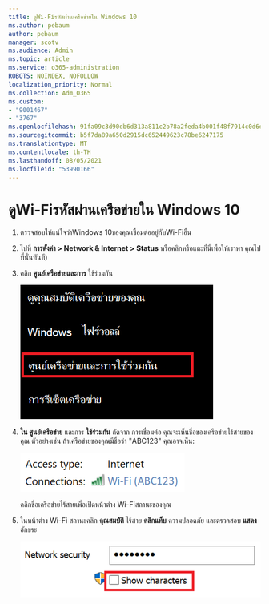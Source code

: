 ```yaml
---
title: ดูWi-Fiรหัสผ่านเครือข่ายใน Windows 10
ms.author: pebaum
author: pebaum
manager: scotv
ms.audience: Admin
ms.topic: article
ms.service: o365-administration
ROBOTS: NOINDEX, NOFOLLOW
localization_priority: Normal
ms.collection: Adm_O365
ms.custom:
- "9001467"
- "3767"
ms.openlocfilehash: 91fa09c3d90db6d313a811c2b78a2feda4b001f48f7914c0d6e2b81627400fbc
ms.sourcegitcommit: b5f7da89a650d2915dc652449623c78be6247175
ms.translationtype: MT
ms.contentlocale: th-TH
ms.lasthandoff: 08/05/2021
ms.locfileid: "53990166"
---
```

# <a name="view-wi-fi-network-password-in-windows-10"></a>ดูWi-Fiรหัสผ่านเครือข่ายใน Windows 10

1. ตรวจสอบให้แน่ใจว่าWindows 10ของคุณเชื่อมต่ออยู่กับWi-Fiอื่น

2. ไปที่ **การตั้งค่า > Network & Internet > Status** หรือคลิกหรือแตะที่นี่เพื่อให้เราพา [](ms-settings:network?activationSource=GetHelp)คุณไปที่นั่นทันที)

3. คลิก **ศูนย์เครือข่ายและการ** ใช้ร่วมกัน

    ![ศูนย์เครือข่ายและการใช้ร่วมกัน](media/network-sharing-center.png)

4. **ใน ศูนย์เครือข่าย** และการ **ใช้ร่วมกัน** ถัดจาก การเชื่อมต่อ คุณจะเห็นชื่อของเครือข่ายไร้สายของคุณ ตัวอย่างเช่น ถ้าเครือข่ายของคุณมีชื่อว่า "ABC123" คุณอาจเห็น:

    ![การเชื่อมต่อเครือข่าย](media/network-connections.png)

    คลิกชื่อเครือข่ายไร้สายเพื่อเปิดหน้าต่าง Wi-Fiสถานะของคุณ 

5. ในหน้าต่าง Wi-Fi สถานะคลิก **คุณสมบัติ** ไร้สาย **คลิกแท็บ** ความปลอดภัย และตรวจสอบ **แสดง** อักขระ

    ![แสดงWi-Fiรหัสผ่านของคุณ](media/show-password-characters.png)


